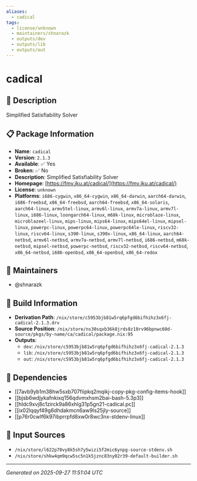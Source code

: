```yaml
---
aliases:
  - cadical
tags:
  - license/unknown
  - maintainers/shnarazk
  - outputs/dev
  - outputs/lib
  - outputs/out
---
```


# cadical

## 📝 Description

Simplified Satisfiability Solver

## 📋 Package Information

- **Name**: `cadical`
- **Version**: `2.1.3`
- **Available**: ✅ Yes
- **Broken**: ✅ No
- **Description**: Simplified Satisfiability Solver
- **Homepage**: [https://fmv.jku.at/cadical/](https://fmv.jku.at/cadical/)
- **License**: `unknown`
- **Platforms**: `i686-cygwin`, `x86_64-cygwin`, `x86_64-darwin`, `aarch64-darwin`, `i686-freebsd`, `x86_64-freebsd`, `aarch64-freebsd`, `x86_64-solaris`, `aarch64-linux`, `armv5tel-linux`, `armv6l-linux`, `armv7a-linux`, `armv7l-linux`, `i686-linux`, `loongarch64-linux`, `m68k-linux`, `microblaze-linux`, `microblazeel-linux`, `mips-linux`, `mips64-linux`, `mips64el-linux`, `mipsel-linux`, `powerpc-linux`, `powerpc64-linux`, `powerpc64le-linux`, `riscv32-linux`, `riscv64-linux`, `s390-linux`, `s390x-linux`, `x86_64-linux`, `aarch64-netbsd`, `armv6l-netbsd`, `armv7a-netbsd`, `armv7l-netbsd`, `i686-netbsd`, `m68k-netbsd`, `mipsel-netbsd`, `powerpc-netbsd`, `riscv32-netbsd`, `riscv64-netbsd`, `x86_64-netbsd`, `i686-openbsd`, `x86_64-openbsd`, `x86_64-redox`
## 👥 Maintainers

- @shnarazk


## 🔧 Build Information

- **Derivation Path**: `/nix/store/c5953bjb81w5rq6pfgd6bifhihz3x6fj-cadical-2.1.3.drv`
- **Source Position**: `/nix/store/ns30sqxb36k8jrds8z18rv96bpnwc60d-source/pkgs/by-name/ca/cadical/package.nix:95`
- **Outputs**:
  - `dev`:  `/nix/store/c5953bjb81w5rq6pfgd6bifhihz3x6fj-cadical-2.1.3`
  - `lib`:  `/nix/store/c5953bjb81w5rq6pfgd6bifhihz3x6fj-cadical-2.1.3`
  - `out`:  `/nix/store/c5953bjb81w5rq6pfgd6bifhihz3x6fj-cadical-2.1.3`

## 🔗 Dependencies

- [[7avb9yb1m38hw5sxb707fiipkq2mqikj-copy-pkg-config-items-hook]]
- [[bjsb6wdjykafnkixq156qdvmxhsm2bai-bash-5.3p3]]
- [[hldc9xvj8c1zirck9a86xhlg31p5gn21-cadical.pc]]
- [[ix02lqqyf49g6dhdakmcn6aw9ls25jly-source]]
- [[p76r0cwlf6k97ibprrpfd8xw0r8wc3nx-stdenv-linux]]

## 📁 Input Sources

- `/nix/store/l622p70vy8k5sh7y5wizi5f2mic6ynpg-source-stdenv.sh`
- `/nix/store/shkw4qm9qcw5sc5n1k5jznc83ny02r39-default-builder.sh`

---
*Generated on 2025-09-27 11:51:04 UTC*
